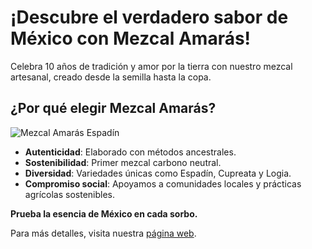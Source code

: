 # ¡Descubre el verdadero sabor de México con Mezcal Amarás!

Celebra 10 años de tradición y amor por la tierra con nuestro mezcal artesanal, creado desde la semilla hasta la copa.

## ¿Por qué elegir Mezcal Amarás?

![Mezcal Amarás Espadín](https://editorialtelevisa.brightspotcdn.com/dims4/default/e3d3e37/2147483647/strip/true/crop/1049x1398+174+0/resize/750x1000!/quality/90/?url=https%3A%2F%2Fk2-prod-editorial-televisa.s3.us-east-1.amazonaws.com%2Fbrightspot%2F68%2Fe8%2F32b6bfd3439691948c41498281f6%2Fmezcal-amaras-espadin-americana-ensamble.png)

- **Autenticidad**: Elaborado con métodos ancestrales.
- **Sostenibilidad**: Primer mezcal carbono neutral.
- **Diversidad**: Variedades únicas como Espadín, Cupreata y Logia.
- **Compromiso social**: Apoyamos a comunidades locales y prácticas agrícolas sostenibles.

**Prueba la esencia de México en cada sorbo.**

Para más detalles, visita nuestra [página web](https://mezcalamaras.com).
